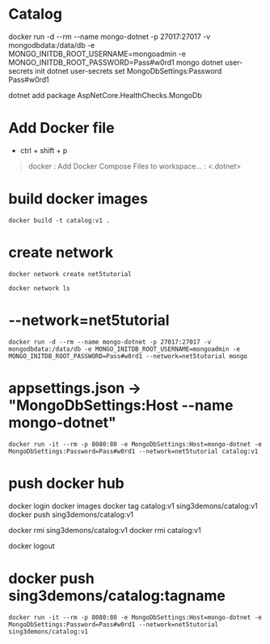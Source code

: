 # Catalog


docker run -d --rm --name mongo-dotnet -p 27017:27017 -v mongodbdata:/data/db -e MONGO_INITDB_ROOT_USERNAME=mongoadmin -e MONGO_INITDB_ROOT_PASSWORD=Pass#w0rd1 mongo
dotnet user-secrets init
dotnet user-secrets set MongoDbSettings:Password Pass#w0rd1


dotnet add package AspNetCore.HealthChecks.MongoDb

# Add Docker file
- ctrl + shift + p 
> docker : Add Docker Compose Files to workspace... :  <.dotnet>

# build docker images
```
docker build -t catalog:v1 .
```

# create network
```
docker network create net5tutorial
```
```
docker network ls
```

# --network=net5tutorial
```
docker run -d --rm --name mongo-dotnet -p 27017:27017 -v mongodbdata:/data/db -e MONGO_INITDB_ROOT_USERNAME=mongoadmin -e MONGO_INITDB_ROOT_PASSWORD=Pass#w0rd1 --network=net5tutorial mongo
```
# appsettings.json -> "MongoDbSettings:Host --name mongo-dotnet"
```
docker run -it --rm -p 8080:80 -e MongoDbSettings:Host=mongo-dotnet -e MongoDbSettings:Password=Pass#w0rd1 --network=net5tutorial catalog:v1
```
  # push docker hub 
   docker login
   docker images
   docker tag catalog:v1 sing3demons/catalog:v1
   docker push sing3demons/catalog:v1
   <!-- success -->

docker rmi sing3demons/catalog:v1
docker rmi catalog:v1  

docker logout

# docker push sing3demons/catalog:tagname
```
docker run -it --rm -p 8080:80 -e MongoDbSettings:Host=mongo-dotnet -e MongoDbSettings:Password=Pass#w0rd1 --network=net5tutorial sing3demons/catalog:v1
```

